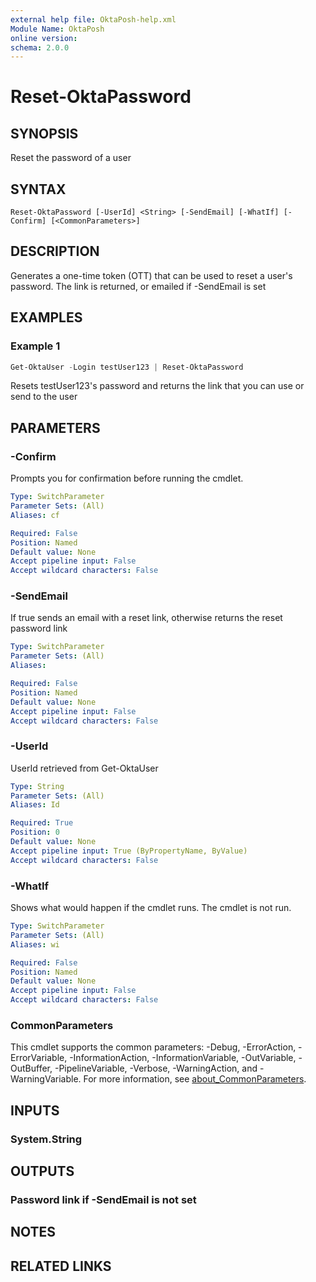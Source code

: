 ```yaml
---
external help file: OktaPosh-help.xml
Module Name: OktaPosh
online version:
schema: 2.0.0
---
```


# Reset-OktaPassword

## SYNOPSIS
Reset the password of a user

## SYNTAX

```
Reset-OktaPassword [-UserId] <String> [-SendEmail] [-WhatIf] [-Confirm] [<CommonParameters>]
```

## DESCRIPTION
Generates a one-time token (OTT) that can be used to reset a user's password.
The link is returned, or emailed if -SendEmail is set

## EXAMPLES

### Example 1
```PowerShell
Get-OktaUser -Login testUser123 | Reset-OktaPassword
```

Resets testUser123's password and returns the link that you can use or send to the user

## PARAMETERS

### -Confirm
Prompts you for confirmation before running the cmdlet.

```yaml
Type: SwitchParameter
Parameter Sets: (All)
Aliases: cf

Required: False
Position: Named
Default value: None
Accept pipeline input: False
Accept wildcard characters: False
```

### -SendEmail
If true sends an email with a reset link, otherwise returns the reset password link

```yaml
Type: SwitchParameter
Parameter Sets: (All)
Aliases:

Required: False
Position: Named
Default value: None
Accept pipeline input: False
Accept wildcard characters: False
```

### -UserId
UserId retrieved from Get-OktaUser

```yaml
Type: String
Parameter Sets: (All)
Aliases: Id

Required: True
Position: 0
Default value: None
Accept pipeline input: True (ByPropertyName, ByValue)
Accept wildcard characters: False
```

### -WhatIf
Shows what would happen if the cmdlet runs.
The cmdlet is not run.

```yaml
Type: SwitchParameter
Parameter Sets: (All)
Aliases: wi

Required: False
Position: Named
Default value: None
Accept pipeline input: False
Accept wildcard characters: False
```

### CommonParameters
This cmdlet supports the common parameters: -Debug, -ErrorAction, -ErrorVariable, -InformationAction, -InformationVariable, -OutVariable, -OutBuffer, -PipelineVariable, -Verbose, -WarningAction, and -WarningVariable. For more information, see [about_CommonParameters](http://go.microsoft.com/fwlink/?LinkID=113216).

## INPUTS

### System.String

## OUTPUTS

### Password link if -SendEmail is not set

## NOTES

## RELATED LINKS
